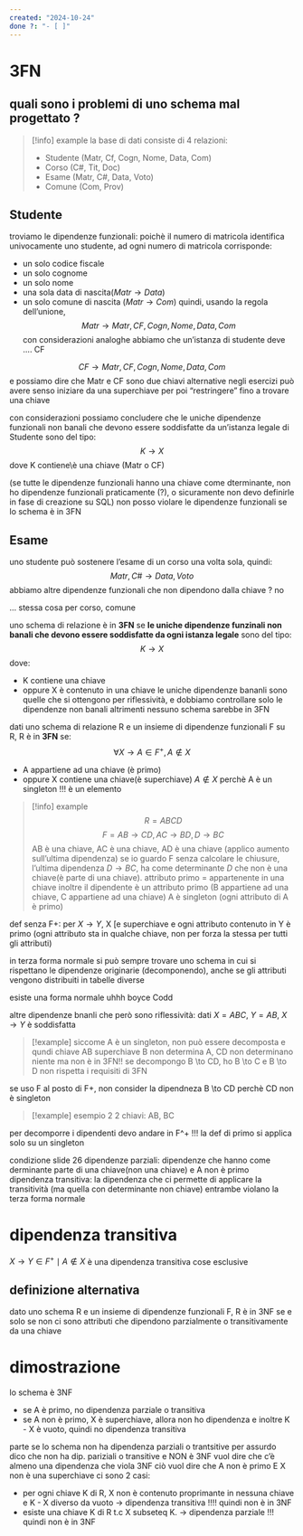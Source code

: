 ```yaml
---
created: "2024-10-24"
done ?: "- [ ]"
---
```

# 3FN
## quali sono i problemi di uno schema mal progettato ?
>[!info] example
la base di dati consiste di 4 relazioni:
>- Studente (Matr, Cf, Cogn, Nome, Data, Com)
>- Corso (C#, Tit, Doc)
>- Esame (Matr, C#, Data, Voto)
>- Comune (Com, Prov)

## Studente
troviamo le dipendenze funzionali:
poichè il numero di matricola identifica univocamente uno studente, ad ogni numero di matricola corrisponde:
- un solo codice fiscale
- un solo cognome
- un solo nome
- una sola data di nascita($Matr \to Data$)
- un solo comune di nascita ($Matr \to Com$)
quindi, usando la regola dell’unione, 
$$Matr \to Matr,CF,Cogn,Nome,Data ,Com$$
con considerazioni analoghe abbiamo che un’istanza di studente deve …. CF

$$CF \to Matr, CF, Cogn, Nome, Data,Com$$
e possiamo dire che Matr e CF sono due chiavi alternative
negli esercizi può avere senso iniziare da una superchiave per poi “restringere” fino a trovare una chiave

con considerazioni possiamo concludere che le uniche dipendenze funzionali non banali che devono essere soddisfatte da un’istanza legale di Studente sono del tipo: 
$$K \to X$$
dove K contiene\è una chiave (Matr o CF)

(se tutte le dipendenze funzionali hanno una chiave come dterminante, non ho dipendenze funzionali praticamente (?), o sicuramente non devo definirle in fase di creazione su SQL)
non posso violare le dipendenze funzionali se lo schema è in 3FN
## Esame
uno studente può sostenere l’esame di un corso una volta sola, quindi:
$$Matr, C\# \to Data,Voto$$
abbiamo altre dipendenze funzionali che non dipendono dalla chiave ?
no

… stessa cosa per corso, comune

uno schema di relazione è in **3FN** se **le uniche dipendenze funzinali non banali che devono essere soddisfatte da ogni istanza legale** sono del tipo:
$$K \to X$$
dove:
- K contiene una chiave 
- oppure X è contenuto in una chiave
le uniche dipendenze bananli sono quelle che si ottengono per riflessività, e dobbiamo controllare solo le dipendenze non banali altrimenti nessuno schema sarebbe in 3FN

dati uno schema di relazione R e un insieme di dipendenze funzionali F su R, R è in **3FN** se:
$$\forall X \to A \in F^+, A \notin X$$
- A appartiene ad una chiave (è primo)
- oppure X contiene una chiave(è superchiave)
$A \notin X$ perchè A è un singleton !!! è un elemento
>[!info] example
$$R = ABCD$$
$$F = {AB \to CD, AC \to BD, D \to BC}$$
AB è una chiave, AC è una chiave, AD è una chiave (applico aumento sull’ultima dipendenza)
se io guardo F senza calcolare le chiusure, l’ultima dipendenza $D \to BC$, ha come determinante $D$ che non è una chiave(è parte di una chiave).
attributo primo = appartenente in una chiave
inoltre il dipendente è un attributo primo (B appartiene ad una chiave, C appartiene ad una chiave)
A è singleton (ogni attributo di A è primo)

def senza F+:
per $X \to Y$, X [e superchiave e ogni attributo contenuto in Y è primo (ogni attributo sta in qualche chiave, non per forza la stessa per tutti gli attributi)

in terza forma normale si può sempre trovare uno schema in cui si rispettano le dipendenze originarie (decomponendo), anche se gli attributi vengono distribuiti in tabelle diverse

esiste una forma normale uhhh boyce Codd

altre dipendenze bnanli che però sono riflessività:
dati $X = ABC$, $Y=AB$, $X \to Y$ è soddisfatta
>[!example]
siccome A è un singleton, non può essere decomposta e qundi chiave
AB superchiave
B non determina A, CD non determinano niente
ma non è in 3FN!!
se decompongo B \to CD, ho B \to C e B \to D non rispetta i requisiti di 3FN

se uso F al posto di F+, non consider la dipendneza B \to CD perchè CD non è singleton

>[!example] esempio 2
>2 chiavi: AB, BC

per decomporre i dipendenti devo andare in F^+ !!!
la def di primo si applica solo su un singleton

condizione slide 26
dipendenze parziali: dipendenze che hanno come derminante parte di una chiave(non una chiave) e A non è primo
dipendenza transitiva: la dipendenza che ci permette di applicare la transitività (ma quella con determinante non chiave)
entrambe violano la terza forma normale
# dipendenza transitiva
$X \to Y \in F^+ \mid A \notin X$ è una dipendenza transitiva 
cose esclusive
## definizione alternativa
dato uno schema R e un insieme di dipendenze funzionali F, R è in 3NF se e solo se non ci sono attributi che dipendono parzialmente o transitivamente da una chiave

# dimostrazione
 lo schema è 3NF
 - se A è primo, no dipendenza parziale o transitiva
 - se A non è primo, X è superchiave, allora non ho dipendenza e inoltre K - X è vuoto, quindi no dipendenza transitiva

parte se
lo schema non ha dipendenza parziali o trantsitive 
per assurdo dico che non ha dip. pariziali o transitive e NON è 3NF
vuol dire che c’è almeno una dipendenza che viola 3NF
ciò vuol dire che A non è primo E X non è una superchiave
ci sono 2 casi:
- per ogni chiave K di R, X non è contenuto proprimante in nessuna chiave e K - X diverso da vuoto → dipendenza transitiva !!!! quindi non è in 3NF
- esiste una chiave K di R t.c X subseteq K. → dipendenza parziale !!! quindi non è in 3NF